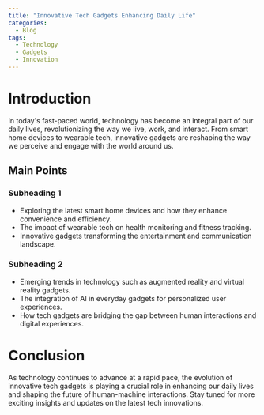 ```yaml
---
title: "Innovative Tech Gadgets Enhancing Daily Life"
categories:
  - Blog
tags:
  - Technology
  - Gadgets
  - Innovation
---
```


# Introduction
In today's fast-paced world, technology has become an integral part of our daily lives, revolutionizing the way we live, work, and interact. From smart home devices to wearable tech, innovative gadgets are reshaping the way we perceive and engage with the world around us.

## Main Points
### Subheading 1
- Exploring the latest smart home devices and how they enhance convenience and efficiency.
- The impact of wearable tech on health monitoring and fitness tracking.
- Innovative gadgets transforming the entertainment and communication landscape.

### Subheading 2
- Emerging trends in technology such as augmented reality and virtual reality gadgets.
- The integration of AI in everyday gadgets for personalized user experiences.
- How tech gadgets are bridging the gap between human interactions and digital experiences.

# Conclusion
As technology continues to advance at a rapid pace, the evolution of innovative tech gadgets is playing a crucial role in enhancing our daily lives and shaping the future of human-machine interactions. Stay tuned for more exciting insights and updates on the latest tech innovations.